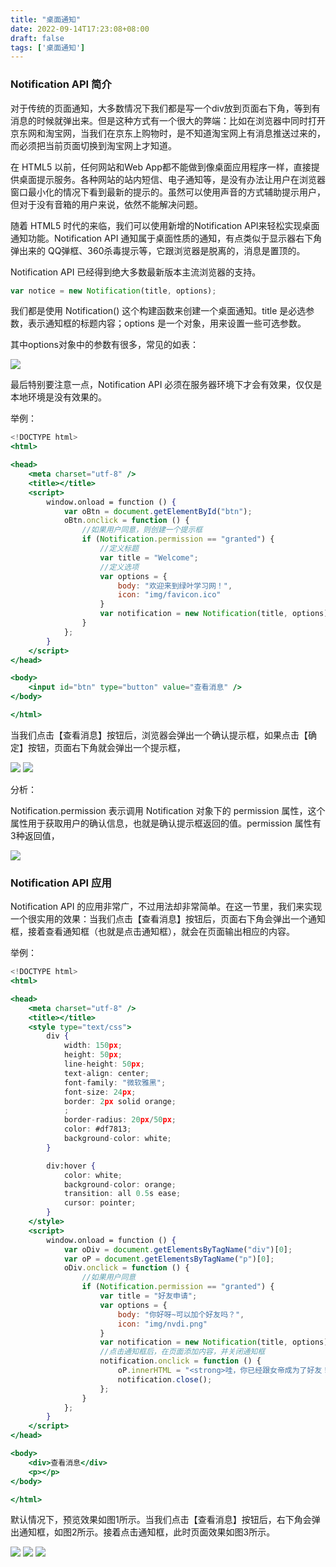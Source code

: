 ```yaml
---
title: "桌面通知"
date: 2022-09-14T17:23:08+08:00
draft: false
tags: ['桌面通知']
---
```


### Notification API 简介

对于传统的页面通知，大多数情况下我们都是写一个div放到页面右下角，等到有消息的时候就弹出来。但是这种方式有一个很大的弊端：比如在浏览器中同时打开京东网和淘宝网，当我们在京东上购物时，是不知道淘宝网上有消息推送过来的，而必须把当前页面切换到淘宝网上才知道。

在 HTML5 以前，任何网站和Web App都不能做到像桌面应用程序一样，直接提供桌面提示服务。各种网站的站内短信、电子通知等，是没有办法让用户在浏览器窗口最小化的情况下看到最新的提示的。虽然可以使用声音的方式辅助提示用户，但对于没有音箱的用户来说，依然不能解决问题。

随着 HTML5 时代的来临，我们可以使用新增的Notification API来轻松实现桌面通知功能。Notification API 通知属于桌面性质的通知，有点类似于显示器右下角弹出来的 QQ弹框、360杀毒提示等，它跟浏览器是脱离的，消息是置顶的。

Notification API 已经得到绝大多数最新版本主流浏览器的支持。

```jsx
var notice = new Notification(title, options);
```

我们都是使用 Notification() 这个构建函数来创建一个桌面通知。title 是必选参数，表示通知框的标题内容；options 是一个对象，用来设置一些可选参数。

其中options对象中的参数有很多，常见的如表：

<img src="/imgs/notes/20220729143130.png" />

最后特别要注意一点，Notification API 必须在服务器环境下才会有效果，仅仅是本地环境是没有效果的。

举例：

```jsx
<!DOCTYPE html>
<html>

<head>
    <meta charset="utf-8" />
    <title></title>
    <script>
        window.onload = function () {
            var oBtn = document.getElementById("btn");
            oBtn.onclick = function () {
                //如果用户同意，则创建一个提示框
                if (Notification.permission == "granted") {
                    //定义标题
                    var title = "Welcome";
                    //定义选项
                    var options = {
                        body: "欢迎来到绿叶学习网！",
                        icon: "img/favicon.ico"
                    }
                    var notification = new Notification(title, options);
                }
            };
        }
    </script>
</head>

<body>
    <input id="btn" type="button" value="查看消息" />
</body>

</html>
```

当我们点击【查看消息】按钮后，浏览器会弹出一个确认提示框，如果点击【确定】按钮，页面右下角就会弹出一个提示框，

<img src="/imgs/notes/20220729143342.png" />

<img src="/imgs/notes/20220729143401.png" />

分析：

Notification.permission 表示调用 Notification 对象下的 permission 属性，这个属性用于获取用户的确认信息，也就是确认提示框返回的值。permission 属性有3种返回值，

<img src="/imgs/notes/20220729143719.png" />

### Notification API 应用

Notification API 的应用非常广，不过用法却非常简单。在这一节里，我们来实现一个很实用的效果：当我们点击【查看消息】按钮后，页面右下角会弹出一个通知框，接着查看通知框（也就是点击通知框），就会在页面输出相应的内容。

举例：

```jsx
<!DOCTYPE html>
<html>

<head>
    <meta charset="utf-8" />
    <title></title>
    <style type="text/css">
        div {
            width: 150px;
            height: 50px;
            line-height: 50px;
            text-align: center;
            font-family: "微软雅黑";
            font-size: 24px;
            border: 2px solid orange;
            ;
            border-radius: 20px/50px;
            color: #df7813;
            background-color: white;
        }

        div:hover {
            color: white;
            background-color: orange;
            transition: all 0.5s ease;
            cursor: pointer;
        }
    </style>
    <script>
        window.onload = function () {
            var oDiv = document.getElementsByTagName("div")[0];
            var oP = document.getElementsByTagName("p")[0];
            oDiv.onclick = function () {
                //如果用户同意
                if (Notification.permission == "granted") {
                    var title = "好友申请";
                    var options = {
                        body: "你好呀~可以加个好友吗？",
                        icon: "img/nvdi.png"
                    }
                    var notification = new Notification(title, options);
                    //点击通知框后，在页面添加内容，并关闭通知框
                    notification.onclick = function () {
                        oP.innerHTML = "<strong>哇，你已经跟女帝成为了好友！</strong>";
                        notification.close();
                    };
                }
            };
        }
    </script>
</head>

<body>
    <div>查看消息</div>
    <p></p>
</body>

</html>
```

默认情况下，预览效果如图1所示。当我们点击【查看消息】按钮后，右下角会弹出通知框，如图2所示。接着点击通知框，此时页面效果如图3所示。

<img src="/imgs/notes/20220729144424.png" />

<img src="/imgs/notes/20220729144432.png" />

<img src="/imgs/notes/20220729144439.png" />
